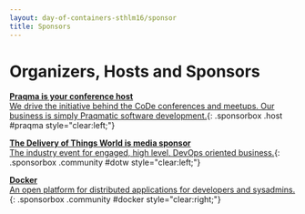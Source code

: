 ```yaml
---
layout: day-of-containers-sthlm16/sponsor
title: Sponsors
---
```

# Organizers, Hosts and Sponsors
[__Praqma is your conference host__<br/>We drive the initiative behind the CoDe conferences and meetups. Our business is simply Praqmatic software development.](/day-of-containers-sthlm16/sponsors/praqma.html){: .sponsorbox  .host #praqma style="clear:left;"}

[__The Delivery of Things World is media sponsor__<br/> The industry event for engaged, high level, DevOps oriented business.](/day-of-containers-sthlm16/sponsors/dotw.html){: .sponsorbox .community #dotw style="clear:left;"}


[__Docker__<br/> An open platform for distributed applications for developers and sysadmins.](/day-of-containers-cph16/sponsors/docker.html){: .sponsorbox .community #docker style="clear:right;"}


